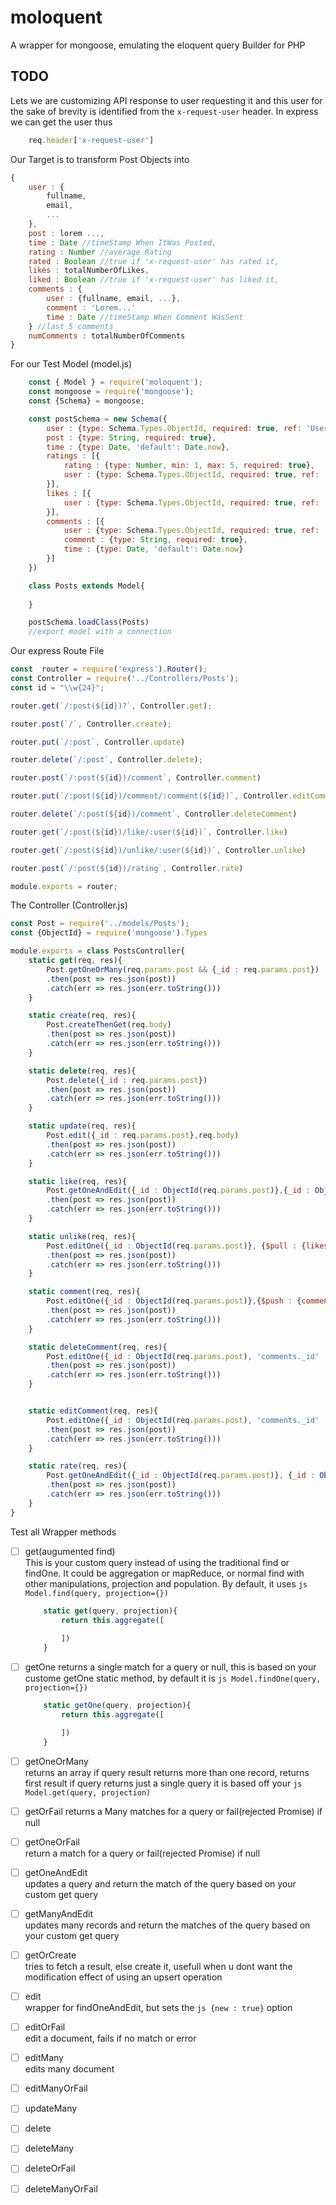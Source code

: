 # moloquent
A wrapper for mongoose, emulating the eloquent query Builder for PHP

## TODO
 
Lets we are customizing API response to user requesting it and this user for the sake of brevity is identified from the `x-request-user` header. In express we can get the user thus

```js
    req.header['x-request-user']
```


Our Target is to transform Post Objects into

```js
{
    user : {
        fullname,
        email,
        ...
    },
    post : lorem ...,
    time : Date //timeStamp When ItWas Posted,
    rating : Number //average Rating
    rated : Boolean //true if 'x-request-user' has rated it,
    likes : totalNumberOfLikes,
    liked : Boolean //true if 'x-request-user' has liked it,
    comments : {
        user : {fullname, email, ...},
        comment : 'Lorem...'
        time : Date //timeStamp When Comment WasSent
    } //last 5 comments
    numComments : totalNumberOfComments 
}
```

For our Test Model (model.js)
```js
    const { Model } = require('moloquent');
    const mongoose = require('mongoose');
    const {Schema} = mongoose;    

    const postSchema = new Schema({
        user : {type: Schema.Types.ObjectId, required: true, ref: 'User'},
        post : {type: String, required: true},
        time : {type: Date, 'default': Date.now},
        ratings : [{
            rating : {type: Number, min: 1, max: 5, required: true},
            user : {type: Schema.Types.ObjectId, required: true, ref: 'User'}
        }],
        likes : [{
            user : {type: Schema.Types.ObjectId, required: true, ref: 'User'}
        }],
        comments : [{
            user : {type: Schema.Types.ObjectId, required: true, ref: 'User'},
            comment : {type: String, required: true},
            time : {type: Date, 'default': Date.now}
        }]
    })

    class Posts extends Model{
        
    }

    postSchema.loadClass(Posts)
    //export model with a connection
```

Our express Route File

```js
const  router = require('express').Router();
const Controller = require('../Controllers/Posts');
const id = "\\w{24}";

router.get(`/:post(${id})?`, Controller.get);

router.post(`/`, Controller.create);

router.put(`/:post`, Controller.update)

router.delete(`/:post`, Controller.delete);

router.post(`/:post(${id})/comment`, Controller.comment)

router.put(`/:post(${id})/comment/:comment(${id})`, Controller.editComment)

router.delete(`/:post(${id})/comment`, Controller.deleteComment)

router.get(`/:post(${id})/like/:user(${id})`, Controller.like)

router.get(`/:post(${id})/unlike/:user(${id})`, Controller.unlike)

router.post(`/:post(${id})/rating`, Controller.rate)

module.exports = router;
```

The Controller (Controller.js)

```js
const Post = require('../models/Posts');
const {ObjectId} = require('mongoose').Types

module.exports = class PostsController{
    static get(req, res){
        Post.getOneOrMany(req.params.post && {_id : req.params.post})
        .then(post => res.json(post))
        .catch(err => res.json(err.toString()))
    }

    static create(req, res){
        Post.createThenGet(req.body)
        .then(post => res.json(post))
        .catch(err => res.json(err.toString()))
    }

    static delete(req, res){
        Post.delete({_id : req.params.post})
        .then(post => res.json(post))
        .catch(err => res.json(err.toString()))
    }

    static update(req, res){
        Post.edit({_id : req.params.post},req.body)
        .then(post => res.json(post))
        .catch(err => res.json(err.toString()))
    }

    static like(req, res){
        Post.getOneAndEdit({_id : ObjectId(req.params.post)},{_id : ObjectId(req.params.post),'likes.user' : {$ne : ObjectId(req.params.user)} },{$addToSet : {likes : {user : req.params.user} } } )
        .then(post => res.json(post))
        .catch(err => res.json(err.toString()))
    }

    static unlike(req, res){
        Post.editOne({_id : ObjectId(req.params.post)}, {$pull : {likes : {user : req.params.user} } })
        .then(post => res.json(post))
        .catch(err => res.json(err.toString()))
    }

    static comment(req, res){
        Post.editOne({_id : ObjectId(req.params.post)},{$push : {comments : req.body} } )
        .then(post => res.json(post))
        .catch(err => res.json(err.toString()))
    }

    static deleteComment(req, res){
        Post.editOne({_id : ObjectId(req.params.post), 'comments._id' : req.params.comment},{$pull : {comments : {_id : req.params.comment}} } )
        .then(post => res.json(post))
        .catch(err => res.json(err.toString()))
    }


    static editComment(req, res){
        Post.editOne({_id : ObjectId(req.params.post), 'comments._id' : req.params.comment},{$set : {'comments.$' : req.body} } )
        .then(post => res.json(post))
        .catch(err => res.json(err.toString()))
    }

    static rate(req, res){
        Post.getOneAndEdit({_id : ObjectId(req.params.post)}, {_id : ObjectId(req.params.post),'ratings.user' : {$ne : ObjectId(req.body.user)} }, {$push : {ratings : req.body}})
        .then(post => res.json(post))
        .catch(err => res.json(err.toString()))
    }
}

```


 Test all Wrapper methods

- [ ] get(augumented find)                           
    This is your custom query instead of using the traditional find or findOne. It could be aggregation or mapReduce, or normal find with other manipulations, projection and population. By default, it uses ```js Model.find(query, projection={})```

    ```js
        static get(query, projection){
            return this.aggregate([
                
            ])
        }
    ```

- [ ] getOne
    returns a single match for a query or null, this is based on your custome getOne static method, by default it is ```js Model.findOne(query, projection={})```
    
    ```js
        static getOne(query, projection){
            return this.aggregate([

            ])
        }
    ```
- [ ] getOneOrMany                 
    returns an array if query result returns more than one record, returns first result if query returns just a single query              it is based off your ```js Model.get(query, projection)```

- [ ] getOrFail
    returns a Many matches for a query or fail(rejected Promise) if null
    


- [ ] getOneOrFail        
    return a match for a query or fail(rejected Promise) if null

- [ ] getOneAndEdit                                  
    updates a query and return the match of the query based on your custom get query

- [ ] getManyAndEdit                                 
    updates many records and return the matches of the query based on your custom get query

- [ ] getOrCreate                                    
    tries to fetch a result, else create it, usefull when u dont want the modification effect of using an upsert operation

- [ ] edit                                           
    wrapper for findOneAndEdit, but sets the ```js {new : true}``` option

- [ ] editOrFail                                     
    edit a document, fails if no match or error

- [ ] editMany                                 
    edits many document


- [ ] editManyOrFail                                 
- [ ] updateMany                                        
- [ ] delete                                         
- [ ] deleteMany                                     
- [ ] deleteOrFail                                   
- [ ] deleteManyOrFail                               